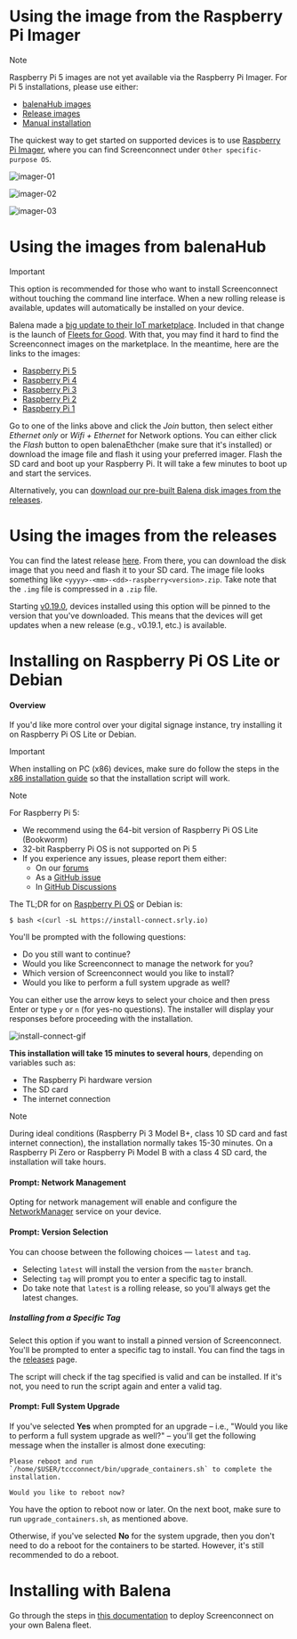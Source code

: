 # Using the image from the Raspberry Pi Imager

> [!NOTE]
> Raspberry Pi 5 images are not yet available via the Raspberry Pi Imager. For Pi 5 installations, please use either:
> * [balenaHub images](#using-the-images-from-balenahub)
> * [Release images](#using-the-images-from-the-releases)
> * [Manual installation](#installing-on-raspberry-pi-os-lite-or-debian)

The quickest way to get started on supported devices is to use [Raspberry Pi Imager](https://www.tccconnect.io/blog/2022/12/13/connect-and-tccconnect-now-in-rpi-imager/), where you can find Screenconnect under `Other specific-purpose OS`.

![imager-01](/docs/images/imager-01.png)

![imager-02](/docs/images/imager-02.png)

![imager-03](/docs/images/imager-03.png)

# Using the images from balenaHub

> [!IMPORTANT]
> This option is recommended for those who want to install Screenconnect without touching the
> command line interface. When a new rolling release is available, updates will automatically
> be installed on your device.

Balena made a [big update to their IoT marketplace](https://blog.balena.io/creating-an-iot-marketplace/). Included in that change is the launch of
[Fleets for Good](https://hub.balena.io/fleets-for-good). With that, you may find it hard to find the Screenconnect images on the marketplace. In the meantime,
here are the links to the images:

* [Raspberry Pi 5](https://hub.balena.io/fleets-for-good/2209774/connect-pi5)
* [Raspberry Pi 4](https://hub.balena.io/fleets-for-good/1971389/connect-pi4)
* [Raspberry Pi 3](https://hub.balena.io/fleets-for-good/1971388/connect-pi3)
* [Raspberry Pi 2](https://hub.balena.io/fleets-for-good/1971385/connect-pi2)
* [Raspberry Pi 1](https://hub.balena.io/fleets-for-good/1971378/connect-pi1)

Go to one of the links above and click the *Join* button, then select either *Ethernet only* or *Wifi + Ethernet* for Network options.
You can either click the *Flash* button to open balenaEthcher (make sure that it's installed) or download the image file and flash it using your preferred imager.
Flash the SD card and boot up your Raspberry Pi. It will take a few minutes to boot up and start the services.

Alternatively, you can [download our pre-built Balena disk images from the releases](#using-the-images-from-the-releases).

# Using the images from the releases

You can find the latest release [here](https://github.com/Copper-Clock/Screenconnect/releases/latest). From there, you can download the disk image that you need and flash it to your SD card.
The image file looks something like `<yyyy>-<mm>-<dd>-raspberry<version>.zip`. Take note that the `.img` file is compressed in a `.zip` file.

Starting [v0.19.0](https://github.com/Copper-Clock/Screenconnect/releases/tag/v0.19.0), devices installed using this option will be
pinned to the version that you've downloaded. This means that the devices will get updates when a new release (e.g., v0.19.1, etc.)
is available.

# Installing on Raspberry Pi OS Lite or Debian

#### Overview

If you'd like more control over your digital signage instance, try installing it on Raspberry Pi OS Lite or Debian.

> [!IMPORTANT]
> When installing on PC (x86) devices, make sure do follow the steps in the [x86 installation guide](/docs/x86-installation.md)
> so that the installation script will work.

> [!NOTE]
> For Raspberry Pi 5:
> * We recommend using the 64-bit version of Raspberry Pi OS Lite (Bookworm)
> * 32-bit Raspberry Pi OS is not supported on Pi 5
> * If you experience any issues, please report them either:
>   * On our [forums](https://forums.tccconnect.io)
>   * As a [GitHub issue](https://github.com/Copper-Clock/Screenconnect/issues)
>   * In [GitHub Discussions](https://github.com/Copper-Clock/Screenconnect/discussions)

The TL;DR for on [Raspberry Pi OS](https://www.raspberrypi.com/software/) or Debian is:

```
$ bash <(curl -sL https://install-connect.srly.io)
```

You'll be prompted with the following questions:

* Do you still want to continue?
* Would you like Screenconnect to manage the network for you?
* Which version of Screenconnect would you like to install?
* Would you like to perform a full system upgrade as well?

You can either use the arrow keys to select your choice and then press Enter or type `y` or `n`
(for yes-no questions). The installer will display your responses before proceeding with the
installation.

![install-connect-gif](/docs/images/install-connect.gif)

**This installation will take 15 minutes to several hours**, depending on variables such as:

* The Raspberry Pi hardware version
* The SD card
* The internet connection

> [!NOTE]
> During ideal conditions (Raspberry Pi 3 Model B+, class 10 SD card and fast internet connection), the installation normally takes 15-30 minutes. On a Raspberry Pi Zero or Raspberry Pi Model B with a class 4 SD card, the installation will take hours.

#### Prompt: Network Management

Opting for network management will enable and configure the [NetworkManager](https://wiki.debian.org/NetworkManager) service on your device.

#### Prompt: Version Selection

You can choose between the following choices &mdash; `latest` and `tag`.

* Selecting `latest` will install the version from the `master` branch.
* Selecting `tag` will prompt you to enter a specific tag to install.
* Do take note that `latest` is a rolling release, so you'll always get the latest changes.

##### Installing from a Specific Tag

Select this option if you want to install a pinned version of Screenconnect. You'll be prompted to enter
a specific tag to install. You can find the tags in the
[releases](https://github.com/Copper-Clock/Screenconnect/releases) page.

The script will check if the tag specified is valid and can be installed.
If it's not, you need to run the script again and enter a valid tag.

#### Prompt: Full System Upgrade

If you've selected **Yes** when prompted for an upgrade &ndash; i.e., "Would you like to perform a full system upgrade as well?"
&ndash; you'll get the following message when the installer is almost done executing:

```
Please reboot and run `/home/$USER/tccconnect/bin/upgrade_containers.sh` to complete the installation.

Would you like to reboot now?
```

You have the option to reboot now or later. On the next boot, make sure to run
`upgrade_containers.sh`, as mentioned above.

Otherwise, if you've selected **No** for the system upgrade, then you don't need to do a reboot for the containers to be started. However, it's still recommended to do a reboot.

# Installing with Balena

Go through the steps in [this documentation](/docs/balena-fleet-deployment.md)
to deploy Screenconnect on your own Balena fleet.
